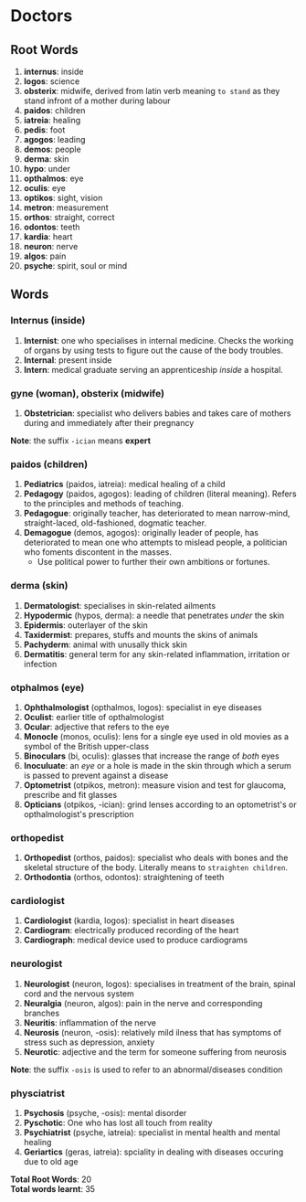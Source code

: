 # Doctors

## Root Words

1. **internus**: inside
2. **logos**: science
3. **obsterix**: midwife, derived from latin verb meaning `to stand` as they stand infront of a mother during labour
4. **paidos**: children
5. **iatreia**: healing
6. **pedis**: foot
7. **agogos**: leading
8. **demos**: people
9. **derma**: skin
10. **hypo**: under
11. **opthalmos**: eye
12. **oculis**: eye
13. **optikos**: sight, vision
14. **metron**:  measurement
15. **orthos**: straight, correct
16. **odontos**: teeth
17. **kardia**: heart
18. **neuron**: nerve
19. **algos**: pain
20. **psyche**: spirit, soul or mind

## Words

### Internus (inside)

1. **Internist**: one who specialises in internal medicine. Checks the working of organs by using tests to figure out the cause of the body troubles.
2. **Internal**: present inside
3. **Intern**: medical graduate serving an apprenticeship *inside* a hospital.

### gyne (woman), obsterix (midwife)

1. **Obstetrician**: specialist who delivers babies and takes care of mothers during and immediately after their pregnancy

**Note**: the suffix `-ician` means **expert**

### paidos (children)

1. **Pediatrics** (paidos, iatreia): medical healing of a child
2. **Pedagogy** (paidos, agogos): leading of children (literal  meaning). Refers to the principles and methods of teaching.
3. **Pedagogue**: originally teacher, has deteriorated to mean narrow-mind, straight-laced, old-fashioned, dogmatic teacher.
4. **Demagogue** (demos, agogos): originally leader of people, has deteriorated to mean one who attempts to mislead people, a politician who foments discontent in the masses.
    - Use political power to further their own ambitions or fortunes.

### derma (skin)

1. **Dermatologist**: specialises in skin-related ailments
2. **Hypodermic** (hypos, derma): a needle that penetrates *under* the skin
3. **Epidermis**: outerlayer of the skin
4. **Taxidermist**: prepares, stuffs and mounts the skins of animals
5. **Pachyderm**: animal with unusally thick skin
6. **Dermatitis**: general term for any skin-related inflammation, irritation or infection

### otphalmos (eye)

1. **Ophthalmologist** (opthalmos, logos): specialist in eye diseases
2. **Oculist**: earlier title of opthalmologist
3. **Ocular**: adjective that refers to the eye
4. **Monocle** (monos, oculis): lens for a single eye used in old movies as a symbol of the British upper-class
5. **Binoculars** (bi, oculis): glasses that increase the range of *both* eyes
6. **Inoculuate**: an *eye* or a hole is made in the skin through which a serum is passed to prevent against a disease
7. **Optometrist** (otpikos, metron): measure vision and test for glaucoma, prescribe and fit glasses
8. **Opticians** (otpikos, -ician): grind lenses according to an optometrist's or opthalmologist's prescription

### orthopedist

1. **Orthopedist** (orthos, paidos): specialist who deals with bones and the skeletal structure of the body. Literally means to `straighten children`.
2. **Orthodontia** (orthos, odontos): straightening of teeth

### cardiologist

1. **Cardiologist** (kardia, logos): specialist in heart diseases
2. **Cardiogram**: electrically produced recording of the heart
3. **Cardiograph**: medical device used to produce cardiograms

### neurologist

1. **Neurologist** (neuron, logos): specialises in treatment of the brain, spinal cord and the nervous system
2. **Neuralgia** (neuron, algos): pain in the nerve and corresponding branches
3. **Neuritis**: inflammation of the nerve
4. **Neurosis** (neuron, -osis): relatively mild ilness that has symptoms of stress such as depression, anxiety
5. **Neurotic**: adjective and the term for someone suffering from neurosis

**Note**: the suffix `-osis` is used to refer to an abnormal/diseases condition

### physciatrist

1. **Psychosis** (psyche, -osis): mental disorder
2. **Pyschotic**: One who has lost all touch from reality
3. **Psychiatrist** (psyche, iatreia): specialist in mental health and mental healing
4. **Geriartics** (geras, iatreia): spciality in dealing with diseases occuring due to old age

**Total Root Words**: 20<br>
**Total words learnt**: 35